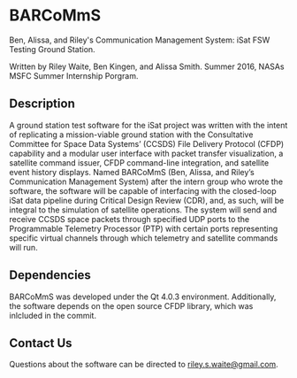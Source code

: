 # BARCoMmS
Ben, Alissa, and Riley's Communication Management System: iSat FSW Testing Ground Station.

Written by Riley Waite, Ben Kingen, and Alissa Smith. Summer 2016, NASAs MSFC Summer Internship Porgram.

## Description
A ground station test software for the iSat project was written with the intent of replicating a mission-viable ground
station with the Consultative Committee for Space Data Systems’ (CCSDS) File Delivery Protocol (CFDP) capability and a modular
user interface with packet transfer visualization, a satellite command issuer, CFDP command-line integration, and satellite event
history displays. Named BARCoMmS (Ben, Alissa, and Riley’s Communication Management System) after the intern group who wrote the software, the software
will be capable of interfacing with the closed-loop iSat data pipeline during Critical Design Review (CDR), and, as such, will be
integral to the simulation of satellite operations. The system will send and receive CCSDS space packets through specified UDP
ports to the Programmable Telemetry Processor (PTP) with certain ports representing specific virtual channels through which
telemetry and satellite commands will run.

## Dependencies
BARCoMmS was developed under the Qt 4.0.3 environment. Additionally, the software depends on the open source CFDP library, which was inlcluded in the commit.

## Contact Us
Questions about the software can be directed to riley.s.waite@gmail.com.
